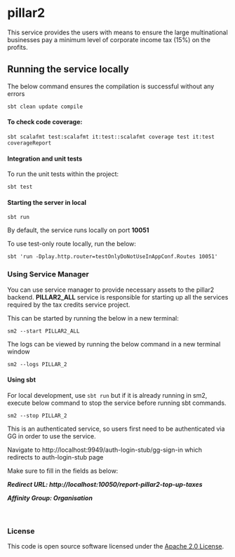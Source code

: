 # pillar2

This service provides the users with means to ensure the large multinational businesses pay a minimum
level of corporate income tax (15%) on the profits.

## Running the service locally

The below command ensures the compilation is successful without any errors

`sbt clean update compile`

#### To check code coverage:

`sbt scalafmt test:scalafmt it:test::scalafmt coverage test it:test coverageReport`

#### Integration and unit tests

To run the unit tests within the project:

`sbt test`

#### Starting the server in local
`sbt run`

By default, the service runs locally on port **10051**

To use test-only route locally, run the below:

`sbt 'run -Dplay.http.router=testOnlyDoNotUseInAppConf.Routes 10051'`

### Using Service Manager

You can use service manager to provide necessary assets to the pillar2 backend. 
**PILLAR2_ALL** service is responsible for starting up all the services required by the tax credits service project.

This can be started by running the below in a new terminal:

    sm2 --start PILLAR2_ALL

The logs can be viewed by running the below command in a new terminal window

    sm2 --logs PILLAR_2

#### Using sbt 

For local development, use `sbt run` but if it is already running in sm2, execute below command to stop the
service before running sbt commands.

    sm2 --stop PILLAR_2

This is an authenticated service, so users first need to be authenticated via GG in order to use the service.

Navigate to http://localhost:9949/auth-login-stub/gg-sign-in which redirects to auth-login-stub page

Make sure to fill in the fields as below:

***Redirect URL: http://localhost:10050/report-pillar2-top-up-taxes***

***Affinity Group: Organisation***
<br><br><br>

### License

This code is open source software licensed under the [Apache 2.0 License]("http://www.apache.org/licenses/LICENSE-2.0.html").